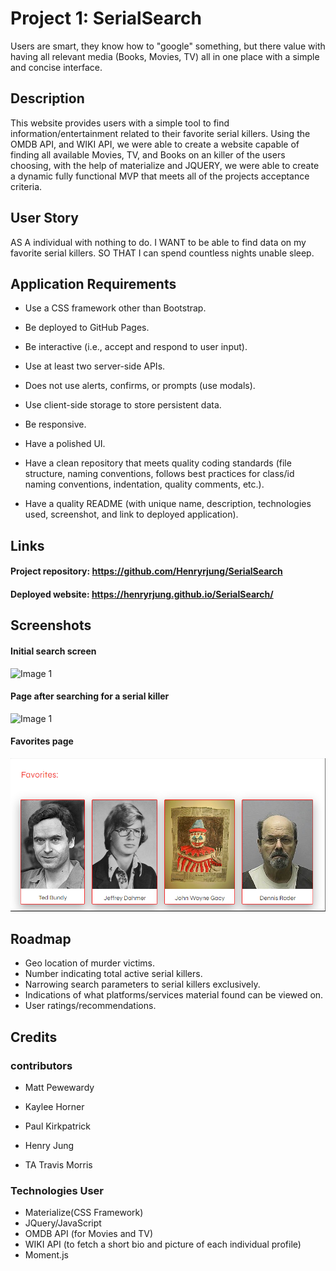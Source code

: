 # Project 1: SerialSearch

Users are smart, they know how to "google" something, but there value with having all relevant media (Books, Movies, TV) all in one place with a simple and concise interface.

## Description

This website provides users with a simple tool to find information/entertainment related to their favorite serial killers. Using the OMDB API, and WIKI API, we were able to create a website capable of finding all available Movies, TV, and Books on an killer of the users choosing, with the help of materialize and JQUERY, we were able to create a dynamic fully functional MVP that meets all of the projects acceptance criteria. 

## User Story 

AS A individual with nothing to do.
I WANT to be able to find data on my favorite serial killers.
SO THAT I can spend countless nights unable sleep.


## Application Requirements

* Use a CSS framework other than Bootstrap.

* Be deployed to GitHub Pages.

* Be interactive (i.e., accept and respond to user input).

* Use at least two server-side APIs.

* Does not use alerts, confirms, or prompts (use modals).

* Use client-side storage to store persistent data.
* Be responsive.

* Have a polished UI.

* Have a clean repository that meets quality coding standards (file structure, naming conventions, follows best practices for class/id naming conventions, indentation, quality comments, etc.).

* Have a quality README (with unique name, description, technologies used, screenshot, and link to deployed application).

## Links

#### Project repository: https://github.com/Henryrjung/SerialSearch
#### Deployed website: https://henryrjung.github.io/SerialSearch/

## Screenshots
#### Initial search screen

![Image 1](./assets/images/search_screen.PNG)

#### Page after searching for a serial killer

![Image 1](./assets/images/searched_killer.PNG)

#### Favorites page

![Image 1](./assets/images/favorites_page.PNG)

## Roadmap

* Geo location of murder victims.
* Number indicating total active serial killers.
* Narrowing search parameters to serial killers exclusively.
* Indications of what platforms/services material found can be viewed on.
* User ratings/recommendations.

## Credits

### contributors
* Matt Pewewardy
* Kaylee Horner
* Paul Kirkpatrick
* Henry Jung

* TA Travis Morris

### Technologies User

* Materialize(CSS Framework)
* JQuery/JavaScript
* OMDB API (for Movies and TV)
* WIKI API (to fetch a short bio and picture of each individual profile)
* Moment.js






